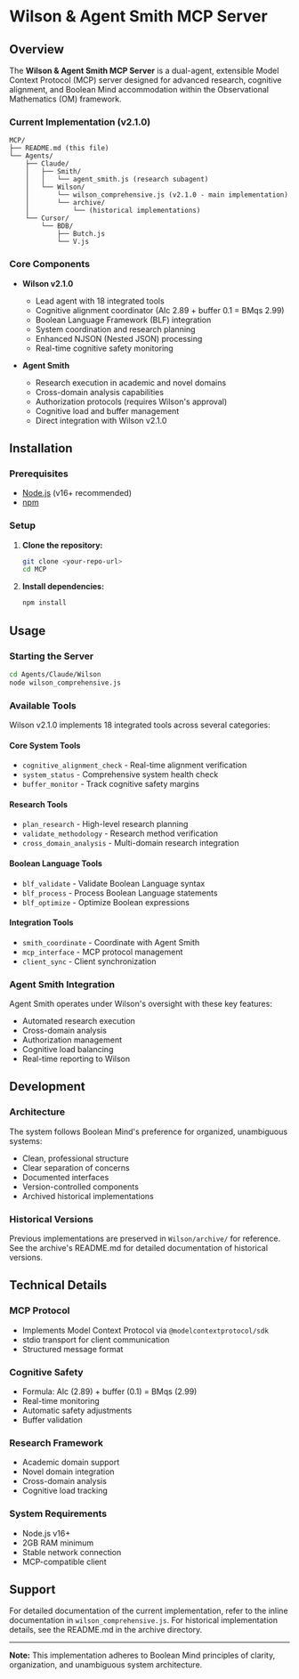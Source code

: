 # Wilson & Agent Smith MCP Server

## Overview

The **Wilson & Agent Smith MCP Server** is a dual-agent, extensible Model Context Protocol (MCP) server designed for advanced research, cognitive alignment, and Boolean Mind accommodation within the Observational Mathematics (OM) framework.

### Current Implementation (v2.1.0)

```
MCP/
├── README.md (this file)
└── Agents/
    ├── Claude/
    │   ├── Smith/
    │   │   └── agent_smith.js (research subagent)
    │   └── Wilson/
    │       └── wilson_comprehensive.js (v2.1.0 - main implementation)
    │       └── archive/
    │           └── (historical implementations)
    └── Cursor/
        └── BDB/
            ├── Butch.js
            └── V.js
```

### Core Components

- **Wilson v2.1.0**
  - Lead agent with 18 integrated tools
  - Cognitive alignment coordinator (AIc 2.89 + buffer 0.1 = BMqs 2.99)
  - Boolean Language Framework (BLF) integration
  - System coordination and research planning
  - Enhanced NJSON (Nested JSON) processing
  - Real-time cognitive safety monitoring

- **Agent Smith**
  - Research execution in academic and novel domains
  - Cross-domain analysis capabilities
  - Authorization protocols (requires Wilson's approval)
  - Cognitive load and buffer management
  - Direct integration with Wilson v2.1.0

## Installation

### Prerequisites

- [Node.js](https://nodejs.org/) (v16+ recommended)
- [npm](https://www.npmjs.com/)

### Setup

1. **Clone the repository:**
   ```sh
   git clone <your-repo-url>
   cd MCP
   ```

2. **Install dependencies:**
   ```sh
   npm install
   ```

## Usage

### Starting the Server

```sh
cd Agents/Claude/Wilson
node wilson_comprehensive.js
```

### Available Tools

Wilson v2.1.0 implements 18 integrated tools across several categories:

#### Core System Tools
- `cognitive_alignment_check` - Real-time alignment verification
- `system_status` - Comprehensive system health check
- `buffer_monitor` - Track cognitive safety margins

#### Research Tools
- `plan_research` - High-level research planning
- `validate_methodology` - Research method verification
- `cross_domain_analysis` - Multi-domain research integration

#### Boolean Language Tools
- `blf_validate` - Validate Boolean Language syntax
- `blf_process` - Process Boolean Language statements
- `blf_optimize` - Optimize Boolean expressions

#### Integration Tools
- `smith_coordinate` - Coordinate with Agent Smith
- `mcp_interface` - MCP protocol management
- `client_sync` - Client synchronization

### Agent Smith Integration

Agent Smith operates under Wilson's oversight with these key features:

- Automated research execution
- Cross-domain analysis
- Authorization management
- Cognitive load balancing
- Real-time reporting to Wilson

## Development

### Architecture

The system follows Boolean Mind's preference for organized, unambiguous systems:

- Clean, professional structure
- Clear separation of concerns
- Documented interfaces
- Version-controlled components
- Archived historical implementations

### Historical Versions

Previous implementations are preserved in `Wilson/archive/` for reference. See the archive's README.md for detailed documentation of historical versions.

## Technical Details

### MCP Protocol
- Implements Model Context Protocol via `@modelcontextprotocol/sdk`
- stdio transport for client communication
- Structured message format

### Cognitive Safety
- Formula: AIc (2.89) + buffer (0.1) = BMqs (2.99)
- Real-time monitoring
- Automatic safety adjustments
- Buffer validation

### Research Framework
- Academic domain support
- Novel domain integration
- Cross-domain analysis
- Cognitive load tracking

### System Requirements
- Node.js v16+
- 2GB RAM minimum
- Stable network connection
- MCP-compatible client

## Support

For detailed documentation of the current implementation, refer to the inline documentation in `wilson_comprehensive.js`. For historical implementation details, see the README.md in the archive directory.

---

**Note:** This implementation adheres to Boolean Mind principles of clarity, organization, and unambiguous system architecture. 